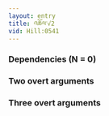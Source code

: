```yaml
---
layout: entry
title: འཆོལ་√2
vid: Hill:0541
---
```

### Dependencies (N = 0)


### Two overt arguments


### Three overt arguments

